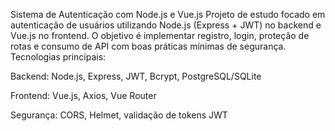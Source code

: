Sistema de Autenticação com Node.js e Vue.js
Projeto de estudo focado em autenticação de usuários utilizando Node.js (Express + JWT) no backend e Vue.js no frontend.
O objetivo é implementar registro, login, proteção de rotas e consumo de API com boas práticas mínimas de segurança.
Tecnologias principais:

Backend: Node.js, Express, JWT, Bcrypt, PostgreSQL/SQLite

Frontend: Vue.js, Axios, Vue Router

Segurança: CORS, Helmet, validação de tokens JWT
